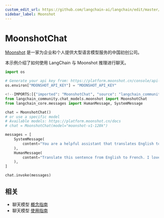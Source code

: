 ```yaml
---
custom_edit_url: https://github.com/langchain-ai/langchain/edit/master/docs/docs/integrations/chat/moonshot.ipynb
sidebar_label: Moonshot
---
```

# MoonshotChat

[Moonshot](https://platform.moonshot.cn/) 是一家为企业和个人提供大型语言模型服务的中国初创公司。

本示例介绍了如何使用 LangChain 与 Moonshot 推理进行聊天。


```python
import os

# Generate your api key from: https://platform.moonshot.cn/console/api-keys
os.environ["MOONSHOT_API_KEY"] = "MOONSHOT_API_KEY"
```


```python
<!--IMPORTS:[{"imported": "MoonshotChat", "source": "langchain_community.chat_models.moonshot", "docs": "https://python.langchain.com/api_reference/community/chat_models/langchain_community.chat_models.moonshot.MoonshotChat.html", "title": "MoonshotChat"}, {"imported": "HumanMessage", "source": "langchain_core.messages", "docs": "https://python.langchain.com/api_reference/core/messages/langchain_core.messages.human.HumanMessage.html", "title": "MoonshotChat"}, {"imported": "SystemMessage", "source": "langchain_core.messages", "docs": "https://python.langchain.com/api_reference/core/messages/langchain_core.messages.system.SystemMessage.html", "title": "MoonshotChat"}]-->
from langchain_community.chat_models.moonshot import MoonshotChat
from langchain_core.messages import HumanMessage, SystemMessage
```


```python
chat = MoonshotChat()
# or use a specific model
# Available models: https://platform.moonshot.cn/docs
# chat = MoonshotChat(model="moonshot-v1-128k")
```


```python
messages = [
    SystemMessage(
        content="You are a helpful assistant that translates English to French."
    ),
    HumanMessage(
        content="Translate this sentence from English to French. I love programming."
    ),
]

chat.invoke(messages)
```


## 相关

- 聊天模型 [概念指南](/docs/concepts/#chat-models)
- 聊天模型 [使用指南](/docs/how_to/#chat-models)
